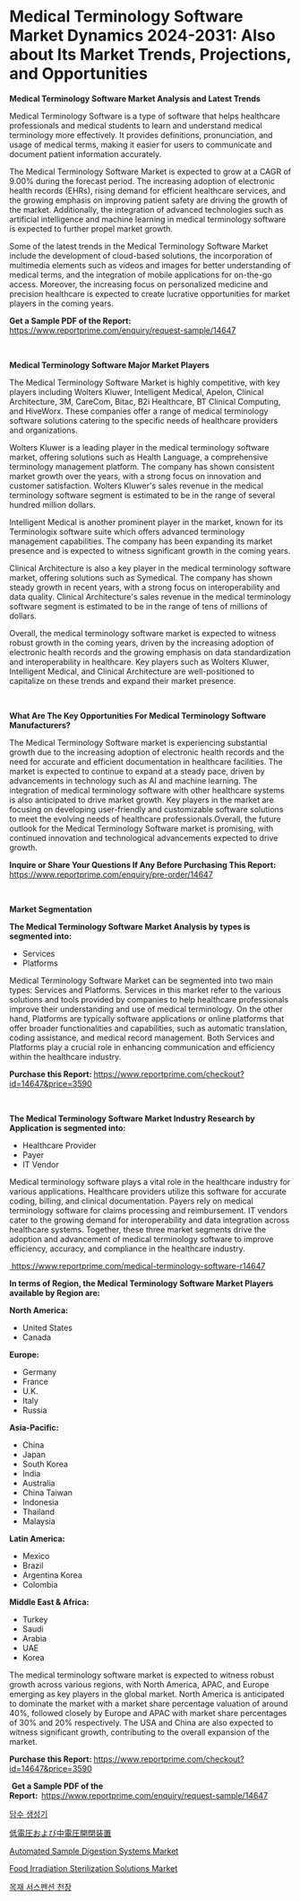 <p><h1>Medical Terminology Software Market Dynamics 2024-2031: Also about Its Market Trends, Projections, and Opportunities</h1></p><p><strong>Medical Terminology Software Market Analysis and Latest Trends</strong></p>
<p><p>Medical Terminology Software is a type of software that helps healthcare professionals and medical students to learn and understand medical terminology more effectively. It provides definitions, pronunciation, and usage of medical terms, making it easier for users to communicate and document patient information accurately.</p><p>The Medical Terminology Software Market is expected to grow at a CAGR of 9.00% during the forecast period. The increasing adoption of electronic health records (EHRs), rising demand for efficient healthcare services, and the growing emphasis on improving patient safety are driving the growth of the market. Additionally, the integration of advanced technologies such as artificial intelligence and machine learning in medical terminology software is expected to further propel market growth.</p><p>Some of the latest trends in the Medical Terminology Software Market include the development of cloud-based solutions, the incorporation of multimedia elements such as videos and images for better understanding of medical terms, and the integration of mobile applications for on-the-go access. Moreover, the increasing focus on personalized medicine and precision healthcare is expected to create lucrative opportunities for market players in the coming years.</p></p>
<p><strong>Get a Sample PDF of the Report:&nbsp;</strong> <a href="https://www.reportprime.com/enquiry/request-sample/14647">https://www.reportprime.com/enquiry/request-sample/14647</a></p>
<p>&nbsp;</p>
<p><strong>Medical Terminology Software Major Market Players</strong></p>
<p><p>The Medical Terminology Software Market is highly competitive, with key players including Wolters Kluwer, Intelligent Medical, Apelon, Clinical Architecture, 3M, CareCom, Bitac, B2i Healthcare, BT Clinical Computing, and HiveWorx. These companies offer a range of medical terminology software solutions catering to the specific needs of healthcare providers and organizations.</p><p>Wolters Kluwer is a leading player in the medical terminology software market, offering solutions such as Health Language, a comprehensive terminology management platform. The company has shown consistent market growth over the years, with a strong focus on innovation and customer satisfaction. Wolters Kluwer's sales revenue in the medical terminology software segment is estimated to be in the range of several hundred million dollars.</p><p>Intelligent Medical is another prominent player in the market, known for its Terminologix software suite which offers advanced terminology management capabilities. The company has been expanding its market presence and is expected to witness significant growth in the coming years.</p><p>Clinical Architecture is also a key player in the medical terminology software market, offering solutions such as Symedical. The company has shown steady growth in recent years, with a strong focus on interoperability and data quality. Clinical Architecture's sales revenue in the medical terminology software segment is estimated to be in the range of tens of millions of dollars.</p><p>Overall, the medical terminology software market is expected to witness robust growth in the coming years, driven by the increasing adoption of electronic health records and the growing emphasis on data standardization and interoperability in healthcare. Key players such as Wolters Kluwer, Intelligent Medical, and Clinical Architecture are well-positioned to capitalize on these trends and expand their market presence.</p></p>
<p>&nbsp;</p>
<p><strong>What Are The Key Opportunities For Medical Terminology Software Manufacturers?</strong></p>
<p><p>The Medical Terminology Software market is experiencing substantial growth due to the increasing adoption of electronic health records and the need for accurate and efficient documentation in healthcare facilities. The market is expected to continue to expand at a steady pace, driven by advancements in technology such as AI and machine learning. The integration of medical terminology software with other healthcare systems is also anticipated to drive market growth. Key players in the market are focusing on developing user-friendly and customizable software solutions to meet the evolving needs of healthcare professionals.Overall, the future outlook for the Medical Terminology Software market is promising, with continued innovation and technological advancements expected to drive growth.</p></p>
<p><strong>Inquire or Share Your Questions If Any Before Purchasing This Report:</strong> <a href="https://www.reportprime.com/enquiry/pre-order/14647">https://www.reportprime.com/enquiry/pre-order/14647</a></p>
<p>&nbsp;</p>
<p><strong>Market Segmentation</strong></p>
<p><strong>The Medical Terminology Software Market Analysis by types is segmented into:</strong></p>
<p><ul><li>Services</li><li>Platforms</li></ul></p>
<p><p>Medical Terminology Software Market can be segmented into two main types: Services and Platforms. Services in this market refer to the various solutions and tools provided by companies to help healthcare professionals improve their understanding and use of medical terminology. On the other hand, Platforms are typically software applications or online platforms that offer broader functionalities and capabilities, such as automatic translation, coding assistance, and medical record management. Both Services and Platforms play a crucial role in enhancing communication and efficiency within the healthcare industry.</p></p>
<p><strong>Purchase this Report:&nbsp;</strong><a href="https://www.reportprime.com/checkout?id=14647&price=3590">https://www.reportprime.com/checkout?id=14647&price=3590</a></p>
<p>&nbsp;</p>
<p><strong>The Medical Terminology Software Market Industry Research by Application is segmented into:</strong></p>
<p><ul><li>Healthcare Provider</li><li>Payer</li><li>IT Vendor</li></ul></p>
<p><p>Medical terminology software plays a vital role in the healthcare industry for various applications. Healthcare providers utilize this software for accurate coding, billing, and clinical documentation. Payers rely on medical terminology software for claims processing and reimbursement. IT vendors cater to the growing demand for interoperability and data integration across healthcare systems. Together, these three market segments drive the adoption and advancement of medical terminology software to improve efficiency, accuracy, and compliance in the healthcare industry.</p></p>
<p><a href="https://www.reportprime.com/medical-terminology-software-r14647">&nbsp;https://www.reportprime.com/medical-terminology-software-r14647</a></p>
<p><strong>In terms of Region, the Medical Terminology Software Market Players available by Region are:</strong></p>
<p>
    <p> <strong> North America: </strong>
        <ul>
            <li>United States</li>
            <li>Canada</li>
        </ul>
        </p> 
    <p> <strong> Europe: </strong>
        <ul>
            <li>Germany</li>
            <li>France</li>
            <li>U.K.</li>
            <li>Italy</li>
            <li>Russia</li>
        </ul>
        </p> 
    <p> <strong> Asia-Pacific: </strong>
        <ul>
            <li>China</li>
            <li>Japan</li>
            <li>South Korea</li>
            <li>India</li>
            <li>Australia</li>
            <li>China Taiwan</li>
            <li>Indonesia</li>
            <li>Thailand</li>
            <li>Malaysia</li>
        </ul>
        </p> 
    <p> <strong> Latin America: </strong>
        <ul>
            <li>Mexico</li>
            <li>Brazil</li>
            <li>Argentina Korea</li>
            <li>Colombia</li>
        </ul>
        </p> 
    <p> <strong> Middle East & Africa: </strong>
        <ul>
            <li>Turkey</li>
            <li>Saudi</li>
            <li>Arabia</li>
            <li>UAE</li>
            <li>Korea</li>
        </ul>
    </p>
    </p>
<p><p>The medical terminology software market is expected to witness robust growth across various regions, with North America, APAC, and Europe emerging as key players in the global market. North America is anticipated to dominate the market with a market share percentage valuation of around 40%, followed closely by Europe and APAC with market share percentages of 30% and 20% respectively. The USA and China are also expected to witness significant growth, contributing to the overall expansion of the market.</p></p>
<p><strong>Purchase this Report: </strong><a href="https://www.reportprime.com/checkout?id=14647&price=3590">https://www.reportprime.com/checkout?id=14647&price=3590</a></p>
<p>&nbsp;<strong>Get a Sample PDF of the Report:&nbsp;&nbsp;</strong><a href="https://www.reportprime.com/enquiry/request-sample/14647">https://www.reportprime.com/enquiry/request-sample/14647</a></p>
<p><strong></strong></p>
<p><p><a href="https://medium.com/@cierrahayes1930/2024%EB%85%84%EB%B6%80%ED%84%B0-2031%EB%85%84%EA%B9%8C%EC%A7%80%EC%9D%98-%EA%B8%89%EC%88%98-%EB%B0%9C%EC%A0%84%EA%B8%B0-%EC%8B%9C%EC%9E%A5-%EC%84%B1%EC%9E%A5-%EC%A0%84%EB%A7%9D-%EB%B0%8F-4-4-cagr%EB%A1%9C-%EC%A0%84%EB%A7%9D%EB%90%98%EB%8A%94-%EC%8B%9C%EC%9E%A5-%ED%8A%B8%EB%A0%8C%EB%93%9C-%EB%B6%84%EC%84%9D%EC%9D%84-%ED%8F%AC%ED%95%A8%ED%95%9C-%EC%9D%91%EC%9A%A9-%EC%A7%80%EC%97%AD-%EB%B0%8F-%EC%88%98%EC%9D%B5%EC%97%90-%EB%8C%80%ED%95%9C-%EB%B6%84%EC%84%9D-fcf530dba429">담수 생성기</a></p><p><a href="https://medium.com/@elihomenick1943/%E4%BD%8E%E9%9B%BB%E5%9C%A7%E3%81%8A%E3%82%88%E3%81%B3%E4%B8%AD%E9%9B%BB%E5%9C%A7%E3%82%B9%E3%82%A4%E3%83%83%E3%83%81%E3%82%AE%E3%82%A2%E5%B8%82%E5%A0%B4%E3%81%AB%E6%B7%B1%E3%81%8F%E6%BD%9C%E3%82%8B-%E3%83%88%E3%83%AC%E3%83%B3%E3%83%89-%E5%B8%82%E5%A0%B4%E3%82%BB%E3%82%B0%E3%83%A1%E3%83%B3%E3%83%86%E3%83%BC%E3%82%B7%E3%83%A7%E3%83%B3-%E7%AB%B6%E4%BA%89%E5%88%86%E6%9E%90-813e501759eb">低電圧および中電圧開閉装置</a></p><p><a href="https://medium.com/@bernadette.hunter4468/automated-sample-digestion-systems-market-size-is-growing-at-cagr-of-7-4-ffd71b2a2078">Automated Sample Digestion Systems Market</a></p><p><a href="https://medium.com/@v8581137/food-irradiation-sterilization-solutions-market-size-market-segmentation-market-trends-and-growth-9ac9a365b65f">Food Irradiation Sterilization Solutions Market</a></p><p><a href="https://medium.com/@leeusso5656/%EB%AA%A9%EC%9E%AC-%EA%B0%90%EC%B6%9C-%EC%B2%9C%EC%9E%A5-%EC%8B%9C%EC%9E%A5-%EA%B7%9C%EB%AA%A8-%EC%84%B1%EC%9E%A5-%EB%B0%8F-%EC%8B%9C%EC%9E%A5-%EC%84%B8%EB%B6%84%ED%99%94-%EB%B0%8F-%EC%A7%80%EC%97%AD%EC%A0%81-%EC%9D%B8%EC%82%AC%EC%9D%B4%ED%8A%B8%EC%97%90-%EB%8C%80%ED%95%9C-%EC%82%B0%EC%97%85-%EB%B6%84%EC%84%9D-%EB%B0%8F-2031%EB%85%84%EA%B9%8C%EC%A7%80%EC%9D%98-%EC%98%88%EC%B8%A1-2032fc83980f">목재 서스펜션 천장</a></p></p>